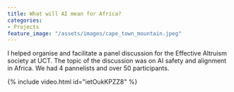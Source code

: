```yaml
---
title: What will AI mean for Africa?
categories:
- Projects
feature_image: "/assets/images/cape_town_mountain.jpeg"
---
```


I helped organise and facilitate a panel discussion for the Effective Altruism society at UCT. The topic of the discussion was on AI safety and alignment in Africa. We had 4 pannelists and over 50 participants. 

{% include video.html id="ietOukKPZZ8" %}
